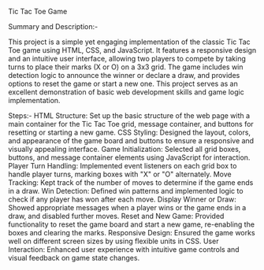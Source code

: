 Tic Tac Toe Game

Summary and Description:-

This project is a simple yet engaging implementation of the classic Tic Tac Toe game using HTML, CSS, and JavaScript. It features a responsive design and an intuitive user interface, allowing two players to compete by taking turns to place their marks (X or O) on a 3x3 grid. The game includes win detection logic to announce the winner or declare a draw, and provides options to reset the game or start a new one. This project serves as an excellent demonstration of basic web development skills and game logic implementation.

Steps:-
HTML Structure: Set up the basic structure of the web page with a main container for the Tic Tac Toe grid, message container, and buttons for resetting or starting a new game.
CSS Styling: Designed the layout, colors, and appearance of the game board and buttons to ensure a responsive and visually appealing interface.
Game Initialization: Selected all grid boxes, buttons, and message container elements using JavaScript for interaction.
Player Turn Handling: Implemented event listeners on each grid box to handle player turns, marking boxes with "X" or "O" alternately.
Move Tracking: Kept track of the number of moves to determine if the game ends in a draw.
Win Detection: Defined win patterns and implemented logic to check if any player has won after each move.
Display Winner or Draw: Showed appropriate messages when a player wins or the game ends in a draw, and disabled further moves.
Reset and New Game: Provided functionality to reset the game board and start a new game, re-enabling the boxes and clearing the marks.
Responsive Design: Ensured the game works well on different screen sizes by using flexible units in CSS.
User Interaction: Enhanced user experience with intuitive game controls and visual feedback on game state changes.

